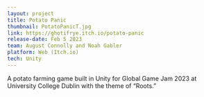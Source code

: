 ```yaml
---
layout: project
title: Potato Panic
thumbnail: PotatoPanicT.jpg
link: https://ghotifrye.itch.io/potato-panic
release-date: Feb 5 2023
team: August Connolly and Noah Gabler
platform: Web (Itch.io)
tech: Unity
---
```


A potato farming game built in Unity for Global Game Jam 2023 at University College Dublin with the theme of “Roots.”
